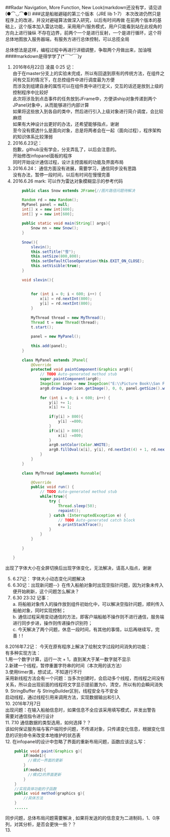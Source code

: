 ##Radar Navigation, More Function, New Look(markdown还没有学，请见谅(●⌒◡⌒●))
###这是船舶避碰的第三个版本（JRE lib 1-7）
本次改进仍然只是程序上的改进，并没对避碰算法做深入研究，以后有时间再做
在前两个版本的基础上，这个版本加入雷达功能，采用用户/服务模式，用户只能看到站在此视角的方向上进行操纵
不存在边界，前两个一个是进行反射，一个是进行循环，这个将总体地图放入服务器端，有服务方进行总体控制，可以总揽全局


总体想法是这样，编程过程中再进行详细调整，争取两个月做出来，加油哦  
####markdown是得学学了(*￣︶￣)y

1. 2016年6月22日  凌晨 0:25 记：  
	由于在master分支上的实验未完成，所以有回退到原有的传统方法，在组件之间有交互的情况下，在总控组件中进行调度最为方便  
	而涉及到组建自身的属性可以在组件类中进行定义，交互的话还是放到上级的控制程序中比较好  
	此次将涉及到点击事件的任务放到JFrame中，方便讲ship对象传递到两个JPanel对象中，从而能够进行内部计算  
	如果将这些放入到各自的类中，然后进行引入上级对象进行简介调度，会比较麻烦  
	如果有大神设计出更好的办法，还希望能够指点，谢谢  
	至今没有摸透什么是面向对象，总是将两者会在一起（面向过程），程序架构的知识体系比较薄弱  
2. 2016.6.23记：  
	抱歉，github没有学会，分支弄乱了，以后会注意的。  
	开始修改infopanel面板的程序  
	同时开始设计通信过程，设计主控面板的功能及界面布局  
3. 2016.6.24： 通信方面没有进展，需要学习，通信同步没有思路  
没有办法，暂停一段时间，以后有时间在慢慢完善  
4. 2016.6.26 mark:  可以作为雷达对象模糊显示的参考代码
	```java
		public class Snow extends JFrame{//图片路径问题待解决
	
		Random rd = new Random();
		MyPanel panel = null;
		int[] x = new int[600];
		int[] y = new int[600];
		
		public static void main(String[] args){
			Snow nn = new Snow();
		}
		
		Snow(){
			slevin();
			this.setTitle("雪");
			this.setSize(800,800);
			this.setDefaultCloseOperation(this.EXIT_ON_CLOSE);
			this.setVisible(true);
		}
		
		void slevin(){
			
			
			for (int i = 0; i < 600; i++) {
				x[i] = rd.nextInt(800);
				y[i] = rd.nextInt(800);
			}
			
			MyThread thread = new MyThread();
			Thread t = new Thread(thread);
			t.start();
			
			panel = new MyPanel();
			
			this.add(panel);
		}
		
		class MyPanel extends JPanel{
			@Override
			protected void paintComponent(Graphics arg0){
				// TODO Auto-generated method stub
				super.paintComponent(arg0);
				ImageIcon icon = new ImageIcon("E:\\Picture Book\\San Francisco.jpg");//图片的问题，待解决
				arg0.drawImage(icon.getImage(), 0, 0, panel.getSize().width,panel.getSize().height,panel);
				
				for (int i = 0; i < 600; i++) {
					y[i] += 1;
					x[i] += 1;
					
					if(y[i] > 800){
						y[i] -=800;
					}
					if(x[i] > 800){
						x[i] -=800;
					}
					arg0.setColor(Color.WHITE);
					arg0.fillOval(x[i], y[i], rd.nextInt(4) + 1, rd.nextInt(4) + 1);
				}
			}
		}
		
		class MyThread implements Runnable{
	
			@Override
			public void run() {
				// TODO Auto-generated method stub
				while(true){
					try {
						Thread.sleep(50);
						repaint();
					} catch (InterruptedException e) {
						// TODO Auto-generated catch block
						e.printStackTrace();
					}
				}
			}
			
		}
	
	}
	```
出现了字体大小在全屏切换后出现字体变化，无法解决，请高人指点，谢谢    

5. 6.27记： 字体大小动态变化问题解决    
6. 6.30记：出现新问题--》在传入船舶对象时出现空指针问题，因为对象未传入便开始刷新，这个问题怎么解决？  
7. 6.30 23:32 记事：    
	a. 将船舶对象传入的操作放到组件初始化中，可以解决空指针问题，顺利传入船舶对象，同时实现控制；    
	b. 通信过程采用变动通信的方法，即客户端船舶不操作则不进行通信，服务端进行同步步进，操作则传递操作识别符；    
	c. 今天解决了两个问题，休息一段时间，有其他的事情，以后再继续写，完善！!  

8.2016年7.2记：  今天在原有程序上解决了绘制文字过段时间消失的功能：  
    有多种实现方法：  
    1.用一个数字计算，运行一次 + 1，直到某大于某一数字就不显示  
    2.新建一个线程，暂停重置字符串的时间（本次用的该方法）  
    3.使用timer类，想试试，不知道行不行   
    采用新线程方法会有一个问题：当多次创建时，会启动多个线程，而线程之间没有关系，所以会出现前面的线程将文字显示提前置为0，清空，所以有的会瞬间消失    
9. StringBuffer 与 StringBuilder区别，线程安全与不安全  
启动线程，通过线程引用来调用方法，实现数据输出和引入  
10. 2016年7月7日    
	出现问题：在输入船舶信息时，如果信息不全应该采用填写模式，并发出警告  
	需要对通信指令进行设计  
11. 7.10 通信数据的类型选用，如何选择？？  
	该如何保证服务端与客户端同步问题，不传递对象，只传递变化信息，根据变化信息的识别命令来改变本地维护的状态表    
12. 在infopanel的设计中忽略了界面的重新布局问题，函数应该这么写：
```java
	public void paint(Graphics g){
		if(mode1){
		  //模式一界面的更新
		}
		if(mode2){
		  //模式2的界面更新
		}
	}
	//实现具体功能的子函数
	public void method(graphics g){
		//具体方法
	}
	......
```
同步问题，总体布局问题需要解决  , 如果将发送的的信息变为二进制码，1、0序列，对其分析，是否会更快一些？？    
13. 





